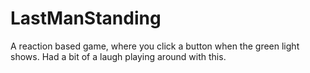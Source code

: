 # LastManStanding

A reaction based game, where you click a button when the green light shows. Had a bit of a laugh playing around with this.
